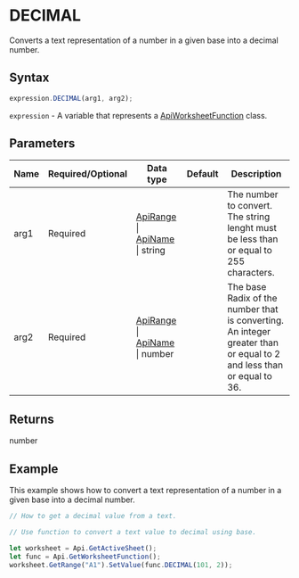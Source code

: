# DECIMAL

Converts a text representation of a number in a given base into a decimal number.

## Syntax

```javascript
expression.DECIMAL(arg1, arg2);
```

`expression` - A variable that represents a [ApiWorksheetFunction](../ApiWorksheetFunction.md) class.

## Parameters

| **Name** | **Required/Optional** | **Data type** | **Default** | **Description** |
| ------------- | ------------- | ------------- | ------------- | ------------- |
| arg1 | Required | [ApiRange](../../ApiRange/ApiRange.md) \| [ApiName](../../ApiName/ApiName.md) \| string |  | The number to convert. The string lenght must be less than or equal to 255 characters. |
| arg2 | Required | [ApiRange](../../ApiRange/ApiRange.md) \| [ApiName](../../ApiName/ApiName.md) \| number |  | The base Radix of the number that is converting. An integer greater than or equal to 2 and less than or equal to 36. |

## Returns

number

## Example

This example shows how to convert a text representation of a number in a given base into a decimal number.

```javascript editor-xlsx
// How to get a decimal value from a text.

// Use function to convert a text value to decimal using base.

let worksheet = Api.GetActiveSheet();
let func = Api.GetWorksheetFunction();
worksheet.GetRange("A1").SetValue(func.DECIMAL(101, 2));
```
